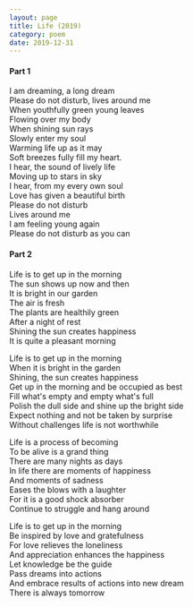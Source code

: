 ```yaml
---
layout: page
title: Life (2019)
category: poem
date: 2019-12-31
---
```


#### Part 1

I am dreaming, a long dream \
Please do not disturb, lives around me \
When youthfully green young leaves \
Flowing over my body \
When shining sun rays \
Slowly enter my soul \
Warming life up as it may \
Soft breezes fully fill my heart. \
I hear, the sound of lively life \
Moving up to stars in sky \
I hear, from my every own soul \
Love has given a beautiful birth \
Please do not disturb \
Lives around me \
I am feeling young again \
Please do not disturb as you can 

#### Part 2

Life is to get up in the morning \
The sun shows up now and then \
It is bright in our garden \
The air is fresh \
The plants are healthily green \
After a night of rest \
Shining the sun creates happiness \
It is quite a pleasant morning


Life is to get up in the morning \
When it is bright in the garden \
Shining, the sun creates happiness \
Get up in the morning and be occupied as best \
Fill what's empty and empty what's full \
Polish the dull side and shine up the bright side \
Expect nothing and not be taken by surprise \
Without challenges life is not worthwhile 


Life is a process of becoming \
To be alive is a grand thing \
There are many nights as days \
In life there are moments of happiness \
And moments of sadness \
Eases the blows with a laughter \
For it is a good shock absorber \
Continue to struggle and hang around


Life is to get up in the morning \
Be inspired by love and gratefulness \
For love relieves the loneliness \
And appreciation enhances the happiness \
Let knowledge be the guide \
Pass dreams into actions \
And embrace results of actions into new dream \
There is always tomorrow